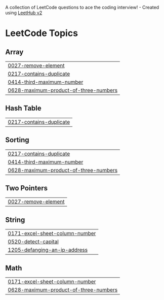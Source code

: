 A collection of LeetCode questions to ace the coding interview! - Created using [LeetHub v2](https://github.com/arunbhardwaj/LeetHub-2.0)
<!---LeetCode Topics Start-->
# LeetCode Topics
## Array
|  |
| ------- |
| [0027-remove-element](https://github.com/Dharshan1354/Leetcode-problems/tree/master/0027-remove-element) |
| [0217-contains-duplicate](https://github.com/Dharshan1354/Leetcode-problems/tree/master/0217-contains-duplicate) |
| [0414-third-maximum-number](https://github.com/Dharshan1354/Leetcode-problems/tree/master/0414-third-maximum-number) |
| [0628-maximum-product-of-three-numbers](https://github.com/Dharshan1354/Leetcode-problems/tree/master/0628-maximum-product-of-three-numbers) |
## Hash Table
|  |
| ------- |
| [0217-contains-duplicate](https://github.com/Dharshan1354/Leetcode-problems/tree/master/0217-contains-duplicate) |
## Sorting
|  |
| ------- |
| [0217-contains-duplicate](https://github.com/Dharshan1354/Leetcode-problems/tree/master/0217-contains-duplicate) |
| [0414-third-maximum-number](https://github.com/Dharshan1354/Leetcode-problems/tree/master/0414-third-maximum-number) |
| [0628-maximum-product-of-three-numbers](https://github.com/Dharshan1354/Leetcode-problems/tree/master/0628-maximum-product-of-three-numbers) |
## Two Pointers
|  |
| ------- |
| [0027-remove-element](https://github.com/Dharshan1354/Leetcode-problems/tree/master/0027-remove-element) |
## String
|  |
| ------- |
| [0171-excel-sheet-column-number](https://github.com/Dharshan1354/Leetcode-problems/tree/master/0171-excel-sheet-column-number) |
| [0520-detect-capital](https://github.com/Dharshan1354/Leetcode-problems/tree/master/0520-detect-capital) |
| [1205-defanging-an-ip-address](https://github.com/Dharshan1354/Leetcode-problems/tree/master/1205-defanging-an-ip-address) |
## Math
|  |
| ------- |
| [0171-excel-sheet-column-number](https://github.com/Dharshan1354/Leetcode-problems/tree/master/0171-excel-sheet-column-number) |
| [0628-maximum-product-of-three-numbers](https://github.com/Dharshan1354/Leetcode-problems/tree/master/0628-maximum-product-of-three-numbers) |
<!---LeetCode Topics End-->